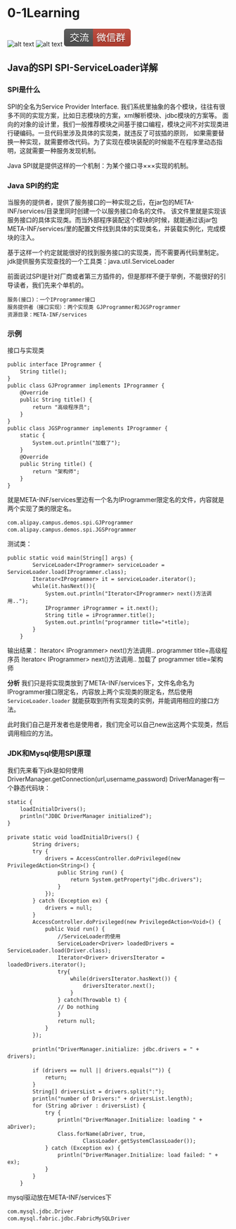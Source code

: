# 0-1Learning

![alt text](../../static/common/svg/luoxiaosheng.svg "公众号")
![alt text](../../static/common/svg/luoxiaosheng_learning.svg "学习")
![alt text](../../static/common/svg/luoxiaosheng_wechat.svg "微信")


## Java的SPI SPI-ServiceLoader详解

### SPI是什么
SPI的全名为Service Provider Interface.
我们系统里抽象的各个模块，往往有很多不同的实现方案，比如日志模块的方案，xml解析模块、jdbc模块的方案等。
面向的对象的设计里，我们一般推荐模块之间基于接口编程，模块之间不对实现类进行硬编码。一旦代码里涉及具体的实现类，就违反了可拔插的原则，
如果需要替换一种实现，就需要修改代码。为了实现在模块装配的时候能不在程序里动态指明，这就需要一种服务发现机制。

Java SPI就是提供这样的一个机制：为某个接口寻×××实现的机制。


### Java SPI的约定

当服务的提供者，提供了服务接口的一种实现之后，在jar包的META-INF/services/目录里同时创建一个以服务接口命名的文件。
该文件里就是实现该服务接口的具体实现类。而当外部程序装配这个模块的时候，就能通过该jar包META-INF/services/里的配置文件找到具体的实现类名，并装载实例化，完成模块的注入。

基于这样一个约定就能很好的找到服务接口的实现类，而不需要再代码里制定。
jdk提供服务实现查找的一个工具类：java.util.ServiceLoader

前面说过SPI是针对厂商或者第三方插件的，但是那样不便于举例，不能很好的引导读者，我们先来个单机的。
```
服务(接口)：一个IProgrammer接口
服务提供者（接口实现）：两个实现类 GJProgrammer和JGSProgrammer
资源目录：META-INF/services
```

### 示例
接口与实现类
```
public interface IProgrammer {
    String title();
}
public class GJProgrammer implements IProgrammer {
    @Override
    public String title() {
        return "高级程序员";
    }
}
public class JGSProgrammer implements IProgrammer {
    static {
        System.out.println("加载了");
    }
    @Override
    public String title() {
        return "架构师";
    }
}
```

就是META-INF/services里边有一个名为IProgrammer限定名的文件，内容就是两个实现了类的限定名。
```
com.alipay.campus.demos.spi.GJProgrammer
com.alipay.campus.demos.spi.JGSProgrammer
```

测试类：
```
public static void main(String[] args) {
        ServiceLoader<IProgrammer> serviceLoader = ServiceLoader.load(IProgrammer.class);
        Iterator<IProgrammer> it = serviceLoader.iterator();
        while(it.hasNext()){
            System.out.println("Iterator<IProgrammer> next()方法调用..");
            IProgrammer iProgrammer = it.next();
            String title = iProgrammer.title();
            System.out.println("programmer title="+title);
        }
    }
```

输出结果：
Iterator< IProgrammer> next()方法调用..
programmer title=高级程序员
Iterator< IProgrammer> next()方法调用..
加载了
programmer title=架构师

**分析**
我们只是将实现类放到了META-INF/services下，文件名命名为IProgrammer接口限定名，内容放上两个实现类的限定名，然后使用`ServiceLoader.loader` 就能获取到所有实现类的实例，并能调用相应的接口方法。

此时我们自己是开发者也是使用者，我们完全可以自己new出这两个实现类，然后调用相应的方法。


### JDK和Mysql使用SPI原理

我们先来看下jdk是如何使用
DriverManager.getConnection(url,username,password)
DriverManager有一个静态代码块：
```
static {
    loadInitialDrivers();
    println("JDBC DriverManager initialized");
}

private static void loadInitialDrivers() {
        String drivers;
        try {
            drivers = AccessController.doPrivileged(new PrivilegedAction<String>() {
                public String run() {
                    return System.getProperty("jdbc.drivers");
                }
            });
        } catch (Exception ex) {
            drivers = null;
        }
        AccessController.doPrivileged(new PrivilegedAction<Void>() {
            public Void run() {
                //ServiceLoader的使用
                ServiceLoader<Driver> loadedDrivers = ServiceLoader.load(Driver.class);
                Iterator<Driver> driversIterator = loadedDrivers.iterator();
                try{
                    while(driversIterator.hasNext()) {
                        driversIterator.next();
                    }
                } catch(Throwable t) {
                // Do nothing
                }
                return null;
            }
        });

        println("DriverManager.initialize: jdbc.drivers = " + drivers);

        if (drivers == null || drivers.equals("")) {
            return;
        }
        String[] driversList = drivers.split(":");
        println("number of Drivers:" + driversList.length);
        for (String aDriver : driversList) {
            try {
                println("DriverManager.Initialize: loading " + aDriver);
                Class.forName(aDriver, true,
                        ClassLoader.getSystemClassLoader());
            } catch (Exception ex) {
                println("DriverManager.Initialize: load failed: " + ex);
            }
        }
    }
```

mysql驱动放在META-INF/services下
```
com.mysql.jdbc.Driver
com.mysql.fabric.jdbc.FabricMySQLDriver
```




